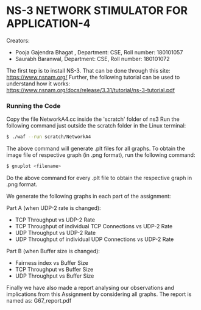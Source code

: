 # NS-3 NETWORK STIMULATOR FOR APPLICATION-4 

Creators:
  * Pooja Gajendra Bhagat , Department: CSE, Roll number: 180101057
  * Saurabh Baranwal, Department: CSE, Roll number: 180101072

The first tep is to install NS-3. That can be done through this site: https://www.nsnam.org/
Further, the following tutorial can be used to understand how it works: https://www.nsnam.org/docs/release/3.31/tutorial/ns-3-tutorial.pdf

### Running the Code

Copy the file NetworkA4.cc inside the 'scratch' folder of ns3
Run the following command just outside the scratch folder in the Linux terminal:

```bash
$ ./waf --run scratch/NetworkA4
```

The above command will generate .plt files for all graphs. To obtain the image file of respective graph (in .png format), run the following command:
```bash
$ gnuplot <filename>
```
Do the above command for every .plt file to obtain the respective graph in .png format.

We generate the following graphs in each part of the assignment:

Part A (when UDP-2 rate is changed):
  * TCP Throughput vs UDP-2 Rate
  * TCP Throughput of individual TCP Connections vs UDP-2 Rate
  * UDP Throughput vs UDP-2 Rate
  * UDP Throughput of individual UDP Connections vs UDP-2 Rate
  
Part B (when Buffer size is changed):
  * Fairness index vs Buffer Size
  * TCP Throughput vs Buffer Size
  * UDP Throughput vs Buffer Size
  
Finally we have also made a report analysing our observations and implications from this Assignment by considering all graphs. The report is named as: G67_report.pdf
  


